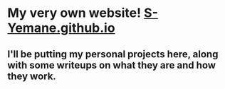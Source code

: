 # My very own website! [S-Yemane.github.io](https://s-yemane.github.io/)

## I'll be putting my personal projects here, along with some writeups on what they are and how they work.
